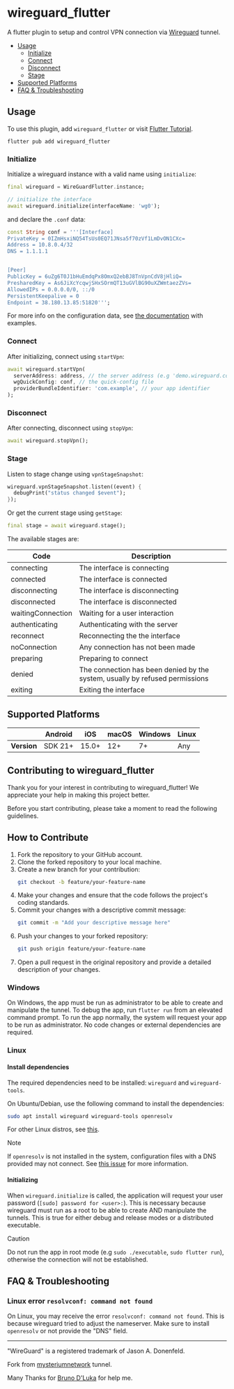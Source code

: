 # wireguard_flutter

A flutter plugin to setup and control VPN connection via [Wireguard](https://www.wireguard.com/) tunnel.

- [Usage](#usage)
  - [Initialize](#initialize)
  - [Connect](#connect)
  - [Disconnect](#disconnect)
  - [Stage](#stage)
- [Supported Platforms](#supported-platforms)
- [FAQ & Troubleshooting](#faq--troubleshooting)


## Usage

To use this plugin, add `wireguard_flutter` or visit [Flutter Tutorial](https://flutterflux.com/).

```
flutter pub add wireguard_flutter
```

### Initialize

Initialize a wireguard instance with a valid name using `initialize`:

```dart
final wireguard = WireGuardFlutter.instance;

// initialize the interface
await wireguard.initialize(interfaceName: 'wg0');
```

and declare the `.conf` data:
```dart
const String conf = '''[Interface]
PrivateKey = 0IZmHsxiNQ54TsUs0EQ71JNsa5f70zVf1LmDvON1CXc=
Address = 10.8.0.4/32
DNS = 1.1.1.1


[Peer]
PublicKey = 6uZg6T0J1bHuEmdqPx8OmxQ2ebBJ8TnVpnCdV8jHliQ=
PresharedKey = As6JiXcYcqwjSHxSOrmQT13uGVlBG90uXZWmtaezZVs=
AllowedIPs = 0.0.0.0/0, ::/0
PersistentKeepalive = 0
Endpoint = 38.180.13.85:51820''';
```

For more info on the configuration data, see [the documentation](https://man7.org/linux/man-pages/man8/wg-quick.8.html) with examples.

### Connect

After initializing, connect using `startVpn`:

```dart
await wireguard.startVpn(
  serverAddress: address, // the server address (e.g 'demo.wireguard.com:51820')
  wgQuickConfig: conf, // the quick-config file
  providerBundleIdentifier: 'com.example', // your app identifier
);
```

### Disconnect

After connecting, disconnect using `stopVpn`:

```dart
await wireguard.stopVpn();
```

### Stage

Listen to stage change using `vpnStageSnapshot`:

```dart
wireguard.vpnStageSnapshot.listen((event) {
  debugPrint("status changed $event");
});
```

Or get the current stage using `getStage`:

```dart
final stage = await wireguard.stage();
```

The available stages are:

| Code | Description |
| ---- | ----------- |
| connecting | The interface is connecting |
| connected | The interface is connected |
| disconnecting | The interface is disconnecting |
| disconnected | The interface is disconnected |
| waitingConnection | Waiting for a user interaction |
| authenticating | Authenticating with the server |
| reconnect | Reconnecting the the interface |
| noConnection | Any connection has not been made |
| preparing | Preparing to connect |
| denied | The connection has been denied by the system, usually by refused permissions |
| exiting | Exiting the interface |

## Supported Platforms

|             | Android | iOS   | macOS | Windows | Linux |
| ----------- | ------- | ----- | ----- | ------- | ----- |
| **Version** | SDK 21+ | 15.0+ | 12+   | 7+      | Any   |


## Contributing to wireguard_flutter

Thank you for your interest in contributing to wireguard_flutter! We appreciate your help in making this project better.

Before you start contributing, please take a moment to read the following guidelines.

## How to Contribute

1. Fork the repository to your GitHub account.
2. Clone the forked repository to your local machine.
3. Create a new branch for your contribution:
   ```bash
   git checkout -b feature/your-feature-name
   ```
4. Make your changes and ensure that the code follows the project's coding standards.
5. Commit your changes with a descriptive commit message:
   ```bash
   git commit -m "Add your descriptive message here"
   ```
6. Push your changes to your forked repository:
   ```bash
   git push origin feature/your-feature-name
   ```
7. Open a pull request in the original repository and provide a detailed description of your changes.


### Windows

On Windows, the app must be run as administrator to be able to create and manipulate the tunnel. To debug the app, run `flutter run` from an elevated command prompt. To run the app normally, the system will request your app to be run as administrator. No code changes or external dependencies are required.

### Linux

#### Install dependencies

The required dependencies need to be installed: `wireguard` and `wireguard-tools`.

On Ubuntu/Debian, use the following command to install the dependencies:

```bash
sudo apt install wireguard wireguard-tools openresolv
```

For other Linux distros, see [this](https://www.wireguard.com/install/).

> [!NOTE]  
> 
> If `openresolv` is not installed in the system, configuration files with a DNS provided may not connect. See [this issue](#linux-error-resolvconf-command-not-found) for more information.

#### Initializing

When `wireguard.initialize` is called, the application will request your user password (`[sudo] password for <user>:`). This is necessary because wireguard must run as a root to be able to create AND manipulate the tunnels. This is true for either debug and release modes or a distributed executable.

> [!CAUTION]
>
> Do not run the app in root mode (e.g `sudo ./executable`, `sudo flutter run`), otherwise the connection will not be established.

## FAQ & Troubleshooting

### Linux error `resolvconf: command not found`

On Linux, you may receive the error `resolvconf: command not found`. This is because wireguard tried to adjust the nameserver. Make sure to install `openresolv` or not provide the "DNS" field.

---

"WireGuard" is a registered trademark of Jason A. Donenfeld.

Fork from [mysteriumnetwork](https://github.com/mysteriumnetwork/wireguard_dart/) tunnel.

Many Thanks for [Bruno D'Luka](https://github.com/bdlukaa) for help me.
